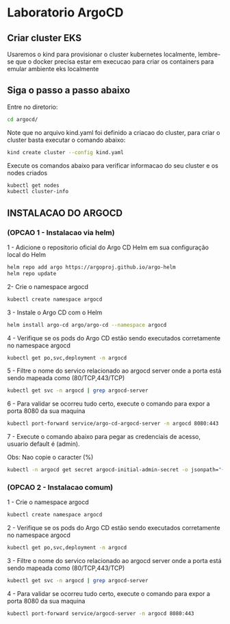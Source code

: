 # Laboratorio ArgoCD

## Criar cluster EKS  
Usaremos o kind para provisionar o cluster kubernetes localmente, lembre-se que o docker precisa estar em execucao para criar os containers para emular ambiente eks localmente

## Siga o passo a passo abaixo
Entre no diretorio:
```bash
cd argocd/
```

Note que no arquivo kind.yaml foi definido a criacao do cluster, para criar o cluster basta executar o comando abaixo:
```bash
kind create cluster --config kind.yaml
```

Execute os comandos abaixo para verificar informacao do seu cluster e os nodes criados
```bash
kubectl get nodes
kubectl cluster-info
```

## INSTALACAO DO ARGOCD
### (OPCAO 1 - Instalacao via helm)
1 - Adicione o repositorio oficial do Argo CD Helm em sua configuração local do Helm
```bash
helm repo add argo https://argoproj.github.io/argo-helm
helm repo update
```

2- Crie o namespace argocd
```bash
kubectl create namespace argocd
```

3 - Instale o Argo CD com o Helm
```bash
helm install argo-cd argo/argo-cd --namespace argocd
```

4 - Verifique se os pods do Argo CD estão sendo executados corretamente no namespace argocd
```bash
kubectl get po,svc,deployment -n argocd
```

5 - Filtre o nome do servico relacionado ao argocd server onde a porta está sendo mapeada como (80/TCP,443/TCP)
```bash
kubectl get svc -n argocd | grep argocd-server
```

6 - Para validar se ocorreu tudo certo, execute o comando para expor a porta 8080 da sua maquina
```bash
kubectl port-forward service/argo-cd-argocd-server -n argocd 8080:443
```

7 - Execute o comando abaixo para pegar as credenciais de acesso, usuario default é (admin).

Obs: Nao copie o caracter (%)
```bash
kubectl -n argocd get secret argocd-initial-admin-secret -o jsonpath="{.data.password}" | base64 -d
```

### (OPCAO 2 - Instalacao comum)
1 - Crie o namespace argocd
```bash
kubectl create namespace argocd
```

2 - Verifique se os pods do Argo CD estão sendo executados corretamente no namespace argocd
```bash
kubectl get po,svc,deployment -n argocd
```

3 - Filtre o nome do servico relacionado ao argocd server onde a porta está sendo mapeada como (80/TCP,443/TCP)
```bash
kubectl get svc -n argocd | grep argocd-server
```

4 - Para validar se ocorreu tudo certo, execute o comando para expor a porta 8080 da sua maquina
```bash
kubectl port-forward service/argocd-server -n argocd 8080:443
```

